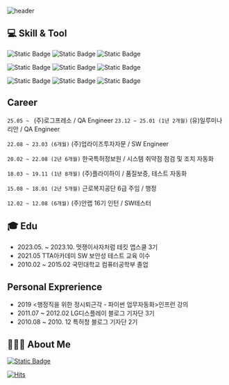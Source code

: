 ![header](https://capsule-render.vercel.app/api?type=waving&color=gradient&height=200&section=header&text=I'm%20kokori&fontSize=50)
## 💻 Skill & Tool
![Static Badge](https://img.shields.io/badge/Python-3766AB?style=for-the-badge&logo=python&logoColor=white) ![Static Badge](https://img.shields.io/badge/Swift-F05138?style=for-the-badge&logo=swift&logoColor=white) ![Static Badge](https://img.shields.io/badge/java-white?style=for-the-badge&logoColor=white)

![Static Badge](https://img.shields.io/badge/selenium-43B02A?style=for-the-badge&logoColor=white)
![Static Badge](https://img.shields.io/badge/appium-2A2F3D?style=for-the-badge&logo=&logoColor=white)
![Static Badge](https://img.shields.io/badge/eGovFramework-A5915F?style=for-the-badge&logo=spring&logoColor=white)


![Static Badge](https://img.shields.io/badge/VS_Code-007ACC?style=for-the-badge&logo=visualstudiocode&logoColor=white) 
![Static Badge](https://img.shields.io/badge/github-181717?style=for-the-badge&logo=github&logoColor=white) ![Static Badge](https://img.shields.io/badge/xcode-147EFB?style=for-the-badge&logo=xcode&logoColor=white) 
## Career 
`25.05 ~ `                (주)로그프레소 / QA Engineer
`23.12 ~ 25.01 (1년 2개월)` (유)일루미나리안 / QA Engineer

`22.08 ~ 23.03 (6개월)` (주)업라이즈투자자문 / SW Engineer 

`20.02 ~ 22.08 (2년 6개월)` 한국특허정보원 / 시스템 취약점 점검 및 조치 자동화

`18.03 ~ 19.11 (1년 8개월)` (주)플라이하이 / 품질보증, 테스트 자동화

`15.08 ~ 18.01 (2년 5개월)` 근로복지공단 6급 주임 / 행정

`12.02 ~ 12.08 (6개월)` (주)안랩 16기 인턴 / SW테스터
## 🎓 Edu
- 2023.05. ~ 2023.10. 멋쟁이사자처럼 테킷 앱스쿨 3기 
- 2021.05 TTA아카데미 SW 보안성 테스트 교육 이수
- 2010.02 ~ 2015.02 국민대학교 컴퓨터공학부 졸업

## Personal Exprerience
- 2019 <행정직을 위한 정시퇴근각 - 파이썬 업무자동화>인프런 강의
- 2011.07 ~ 2012.02 LG디스플레이 블로그 기자단 3기 
- 2010.08 ~ 2010. 12 특허청 블로그 기자단 2기

## 👩🏻‍💻 About Me
[![Static Badge](https://img.shields.io/badge/tistory_blog-000000?style=for-the-badge&logo=tistory&logoColor=white)](https://day-by-day.tistory.com/) 

<!-- 
![Anurag's GitHub stats](https://github-readme-stats.vercel.app/api?username=kokorii&show_icons=true&theme=onedark)
-->

[![Hits](https://hits.seeyoufarm.com/api/count/incr/badge.svg?url=https%3A%2F%2Fgithub.com%2Fkokorii&count_bg=%2379C83D&title_bg=%23555555&icon=&icon_color=%23E7E7E7&title=hits&edge_flat=false)](https://hits.seeyoufarm.com)
